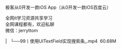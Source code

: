 极客从0开发一款iOS App（从0开发一款iOS百度云）

全网it学习资源共享学习<br>全网课程都有，欢迎私聊<br>微信：jerryttom<br>

| &nbsp;&nbsp;└──99丨使用UITextField实现搜索条_.mp4 &nbsp;60.68M
